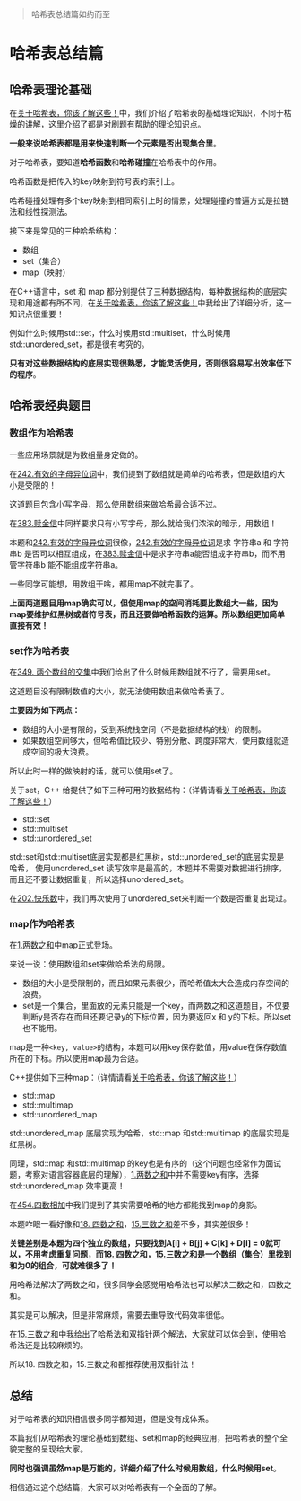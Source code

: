 


> 哈希表总结篇如约而至 

# 哈希表总结篇


## 哈希表理论基础 

在[关于哈希表，你该了解这些！](https://programmercarl.com/哈希表理论基础.html)中，我们介绍了哈希表的基础理论知识，不同于枯燥的讲解，这里介绍了都是对刷题有帮助的理论知识点。

**一般来说哈希表都是用来快速判断一个元素是否出现集合里**。

对于哈希表，要知道**哈希函数**和**哈希碰撞**在哈希表中的作用。

哈希函数是把传入的key映射到符号表的索引上。

哈希碰撞处理有多个key映射到相同索引上时的情景，处理碰撞的普遍方式是拉链法和线性探测法。

接下来是常见的三种哈希结构：

* 数组
* set（集合）
* map（映射）

在C++语言中，set 和 map 都分别提供了三种数据结构，每种数据结构的底层实现和用途都有所不同，在[关于哈希表，你该了解这些！](https://programmercarl.com/哈希表理论基础.html)中我给出了详细分析，这一知识点很重要！

例如什么时候用std::set，什么时候用std::multiset，什么时候用std::unordered_set，都是很有考究的。

**只有对这些数据结构的底层实现很熟悉，才能灵活使用，否则很容易写出效率低下的程序**。 

## 哈希表经典题目 

### 数组作为哈希表 

一些应用场景就是为数组量身定做的。

在[242.有效的字母异位词](https://programmercarl.com/0242.有效的字母异位词.html)中，我们提到了数组就是简单的哈希表，但是数组的大小是受限的！

这道题目包含小写字母，那么使用数组来做哈希最合适不过。

在[383.赎金信](https://programmercarl.com/0383.赎金信.html)中同样要求只有小写字母，那么就给我们浓浓的暗示，用数组！

本题和[242.有效的字母异位词](https://programmercarl.com/0242.有效的字母异位词.html)很像，[242.有效的字母异位词](https://programmercarl.com/0242.有效的字母异位词.html)是求 字符串a 和 字符串b 是否可以相互组成，在[383.赎金信](https://programmercarl.com/0383.赎金信.html)中是求字符串a能否组成字符串b，而不用管字符串b 能不能组成字符串a。

一些同学可能想，用数组干啥，都用map不就完事了。

**上面两道题目用map确实可以，但使用map的空间消耗要比数组大一些，因为map要维护红黑树或者符号表，而且还要做哈希函数的运算。所以数组更加简单直接有效！** 


### set作为哈希表

在[349. 两个数组的交集](https://programmercarl.com/0349.两个数组的交集.html)中我们给出了什么时候用数组就不行了，需要用set。

这道题目没有限制数值的大小，就无法使用数组来做哈希表了。

**主要因为如下两点：**

* 数组的大小是有限的，受到系统栈空间（不是数据结构的栈）的限制。
* 如果数组空间够大，但哈希值比较少、特别分散、跨度非常大，使用数组就造成空间的极大浪费。

所以此时一样的做映射的话，就可以使用set了。

关于set，C++ 给提供了如下三种可用的数据结构：（详情请看[关于哈希表，你该了解这些！](https://programmercarl.com/哈希表理论基础.html)）

* std::set
* std::multiset
* std::unordered_set

std::set和std::multiset底层实现都是红黑树，std::unordered_set的底层实现是哈希， 使用unordered_set 读写效率是最高的，本题并不需要对数据进行排序，而且还不要让数据重复，所以选择unordered_set。

在[202.快乐数](https://programmercarl.com/0202.快乐数.html)中，我们再次使用了unordered_set来判断一个数是否重复出现过。


### map作为哈希表

在[1.两数之和](https://programmercarl.com/0001.两数之和.html)中map正式登场。

来说一说：使用数组和set来做哈希法的局限。

* 数组的大小是受限制的，而且如果元素很少，而哈希值太大会造成内存空间的浪费。
* set是一个集合，里面放的元素只能是一个key，而两数之和这道题目，不仅要判断y是否存在而且还要记录y的下标位置，因为要返回x 和 y的下标。所以set 也不能用。

map是一种`<key, value>`的结构，本题可以用key保存数值，用value在保存数值所在的下标。所以使用map最为合适。

C++提供如下三种map：（详情请看[关于哈希表，你该了解这些！](https://programmercarl.com/哈希表理论基础.html)）

* std::map
* std::multimap
* std::unordered_map 

std::unordered_map 底层实现为哈希，std::map 和std::multimap 的底层实现是红黑树。

同理，std::map 和std::multimap 的key也是有序的（这个问题也经常作为面试题，考察对语言容器底层的理解），[1.两数之和](https://programmercarl.com/0001.两数之和.html)中并不需要key有序，选择std::unordered_map 效率更高！

在[454.四数相加](https://programmercarl.com/0454.四数相加II.html)中我们提到了其实需要哈希的地方都能找到map的身影。

本题咋眼一看好像和[18. 四数之和](https://programmercarl.com/0018.四数之和.html)，[15.三数之和](https://programmercarl.com/0015.三数之和.html)差不多，其实差很多！

**关键差别是本题为四个独立的数组，只要找到A[i] + B[j] + C[k] + D[l] = 0就可以，不用考虑重复问题，而[18. 四数之和](https://programmercarl.com/0018.四数之和.html)，[15.三数之和](https://programmercarl.com/0015.三数之和.html)是一个数组（集合）里找到和为0的组合，可就难很多了！**

用哈希法解决了两数之和，很多同学会感觉用哈希法也可以解决三数之和，四数之和。

其实是可以解决，但是非常麻烦，需要去重导致代码效率很低。

在[15.三数之和](https://programmercarl.com/0015.三数之和.html)中我给出了哈希法和双指针两个解法，大家就可以体会到，使用哈希法还是比较麻烦的。

所以18. 四数之和，15.三数之和都推荐使用双指针法！

## 总结

对于哈希表的知识相信很多同学都知道，但是没有成体系。

本篇我们从哈希表的理论基础到数组、set和map的经典应用，把哈希表的整个全貌完整的呈现给大家。

**同时也强调虽然map是万能的，详细介绍了什么时候用数组，什么时候用set**。

相信通过这个总结篇，大家可以对哈希表有一个全面的了解。






